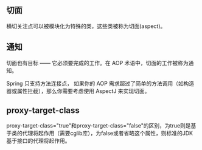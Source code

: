 ## 切面
横切关注点可以被模块化为特殊的类，这些类被称为切面(aspect)。
## 通知
切面也有目标 —— 它必须要完成的工作。在 AOP 术语中，切面的工作被称为通知。

Spring 只支持方法连接点，
如果你的 AOP 需求超过了简单的方法调用（如构造器或属性拦截），那么你需要考虑使用 AspectJ 来实现切面。
## proxy-target-class 
proxy-target-class="true"和proxy-target-class="false"的区别，为true则是基于类的代理将起作用（需要cglib库），为false或者省略这个属性，则标准的JDK 基于接口的代理将起作用。
